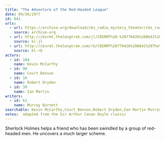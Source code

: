 ```yaml
---
title: "The Adventure of the Red-Headed League"
date: 04/26/1977
id: 641
urls: 
  - url: https://archive.org/download/cbs_radio_mystery_theater/cbs_radio_mystery_theater-0601-0650.zip/cbs_radio_mystery_theater-0601-0650%2Fcbsrmt_0641_the_adventure_of_the_red_headed_league.mp3
    source: archive-org
  - url: http://cbsrmt.thelongtrek.com/jl/CBSRMT%20-%20770426%200641%20The%20Adventure%20Of%20The%20Red-Headed%20League_jl.mp3
    source: kl-jl
  - url: http://cbsrmt.thelongtrek.com/rb/CBSRMT%20770426%200641%20The%20Adventure%20of%20the%20Red-Headed%20League_wbbm_rb.mp3
    source: kl-rb
actors:  
  - id: 104
    name: Kevin McCarthy  
  - id: 90
    name: Court Benson  
  - id: 16
    name: Robert Dryden  
  - id: 38
    name: Ian Martin
writers:  
  - id: 61
    name: Murray Burnett
searchable: Kevin McCarthy,Court Benson,Robert Dryden,Ian Martin Murray Burnett
notes:  adapted from the Sir Arthur Conan Doyle classic
---
```

Sherlock Holmes helps a friend who has been swindled by a group of red-headed men. He uncovers a much larger scheme.